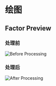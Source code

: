 # 绘图

## Factor Preview

### 处理前

![Before Processing](./Preview_1.png)

### 处理后

![After Processing](.//Preview_2.png)
